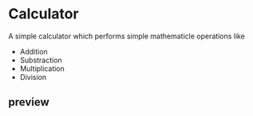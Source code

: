 # Calculator

A simple calculator which performs simple mathematicle operations like 
- Addition
- Substraction
- Multiplication
- Division

## preview
